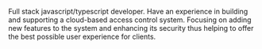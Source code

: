 Full stack javascript/typescript developer. 
Have an experience in building and supporting a cloud-based access control system.
Focusing on adding new features to the system and enhancing its security thus helping to offer the best possible user experience for clients.

